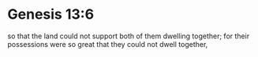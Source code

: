 # Genesis 13:6

so that the land could not support both of them dwelling together; for their possessions were so great that they could not dwell together,
